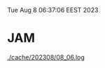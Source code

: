 Tue Aug  8 06:37:06 EEST 2023
# JAM
<a href='./cache/202308/08_06.log'>./cache/202308/08_06.log</a>
